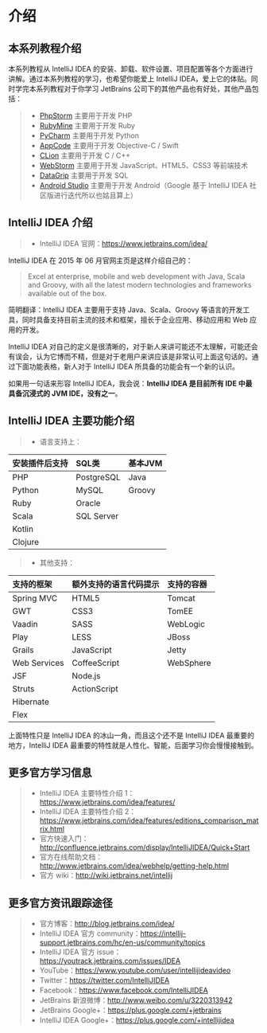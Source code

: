 # 介绍

## 本系列教程介绍

本系列教程从 IntelliJ IDEA 的安装、卸载、软件设置、项目配置等各个方面进行讲解。通过本系列教程的学习，也希望你能爱上 IntelliJ IDEA，爱上它的体贴。同时学完本系列教程对于你学习 JetBrains 公司下的其他产品也有好处，其他产品包括：

> * [PhpStorm](http://www.jetbrains.com/phpstorm/ "PhpStorm 主要用于开发 PHP") 主要用于开发 PHP
> * [RubyMine](http://www.jetbrains.com/ruby/ "RubyMine 主要用于开发 Ruby") 主要用于开发 Ruby
> * [PyCharm](http://www.jetbrains.com/pycharm/ "PyCharm 主要用于开发 Python") 主要用于开发 Python
> * [AppCode](http://www.jetbrains.com/objc/ "AppCode 主要用于开发 Objective-C") 主要用于开发 Objective-C / Swift
> * [CLion](http://www.jetbrains.com/clion/ "CLion 主要用于开发 C/C++") 主要用于开发 C / C++
> * [WebStorm](http://www.jetbrains.com/webstorm/ "WebStorm 主要用于开发 JavaScript 等前端技术") 主要用于开发 JavaScript、HTML5、CSS3 等前端技术
> * [DataGrip](http://www.jetbrains.com/dbe/ "DataGrip 主要用于开发 SQL") 主要用于开发 SQL
> * [Android Studio](http://developer.android.com/tools/studio/ "Android Studio 主要用于开发 Android") 主要用于开发 Android（Google 基于 IntelliJ IDEA 社区版进行迭代所以也姑且算上）

## IntelliJ IDEA 介绍

> * IntelliJ IDEA 官网：<https://www.jetbrains.com/idea/>

IntelliJ IDEA 在 2015 年 06 月官网主页是这样介绍自己的：

> Excel at enterprise, mobile and web development with Java, Scala and Groovy, with all the latest modern technologies and frameworks available out of the box.

简明翻译：IntelliJ IDEA 主要用于支持 Java、Scala、Groovy 等语言的开发工具，同时具备支持目前主流的技术和框架，擅长于企业应用、移动应用和 Web 应用的开发。

IntelliJ IDEA 对自己的定义是很清晰的，对于新人来讲可能还不太理解，可能还会有误会，认为它博而不精，但是对于老用户来讲应该是非常认可上面这句话的。通过下面功能表格，新人对于 IntelliJ IDEA 所具备的功能会有一个新的认识。

如果用一句话来形容 IntelliJ IDEA，我会说：**IntelliJ IDEA 是目前所有 IDE 中最具备沉浸式的 JVM IDE，没有之一**。 

## IntelliJ IDEA 主要功能介绍

> * 语言支持上：

|安装插件后支持    |SQL类       |基本JVM        |
|:-----------------|:----------|:--------------|
|PHP               |PostgreSQL |Java           |
|Python            |MySQL      |Groovy         |
|Ruby              |Oracle     |               |
|Scala             |SQL Server |               |
|Kotlin            |           |               |
|Clojure           |           |               |

> * 其他支持：

| 支持的框架     | 额外支持的语言代码提示 | 支持的容器 |
|:--------------|:--------------------|:----------|
|Spring MVC     |HTML5         |Tomcat     |
|GWT            |CSS3          |TomEE      |
|Vaadin         |SASS          |WebLogic   |
|Play           |LESS          |JBoss      |
|Grails         |JavaScript    |Jetty      |
|Web Services   |CoffeeScript  |WebSphere  |
|JSF            |Node.js       |           |
|Struts         |ActionScript  |           |
|Hibernate      |              |           |
|Flex           |              |           |

上面特性只是 IntelliJ IDEA 的冰山一角，而且这个还不是 IntelliJ IDEA 最重要的地方，IntelliJ IDEA 最重要的特性就是人性化、智能，后面学习你会慢慢接触到。

## 更多官方学习信息

> * IntelliJ IDEA 主要特性介绍 1：<https://www.jetbrains.com/idea/features/>
> * IntelliJ IDEA 主要特性介绍 2：<https://www.jetbrains.com/idea/features/editions_comparison_matrix.html>
> * 官方快速入门：<http://confluence.jetbrains.com/display/IntelliJIDEA/Quick+Start>
> * 官方在线帮助文档：<http://www.jetbrains.com/idea/webhelp/getting-help.html>
> * 官方 wiki：<http://wiki.jetbrains.net/intellij>

## 更多官方资讯跟踪途径

> * 官方博客：<http://blog.jetbrains.com/idea/>
> * IntelliJ IDEA 官方 community：<https://intellij-support.jetbrains.com/hc/en-us/community/topics>
> * IntelliJ IDEA 官方 issue：<https://youtrack.jetbrains.com/issues/IDEA>
> * YouTube：<https://www.youtube.com/user/intellijideavideo>
> * Twitter：<https://twitter.com/IntelliJIDEA>
> * Facebook：<https://www.facebook.com/IntelliJIDEA>
> * JetBrains 新浪微博：<http://www.weibo.com/u/3220313942>
> * JetBrains Google+：<https://plus.google.com/+jetbrains>
> * IntelliJ IDEA Google+：<https://plus.google.com/+intellijidea>

